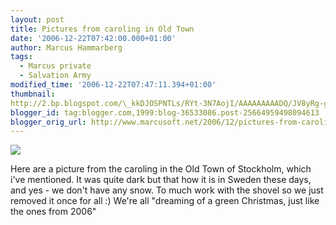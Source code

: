 ```yaml
---
layout: post
title: Pictures from caroling in Old Town
date: '2006-12-22T07:42:00.000+01:00'
author: Marcus Hammarberg
tags:
  - Marcus private
  - Salvation Army
modified_time: '2006-12-22T07:47:11.394+01:00'
thumbnail:
http://2.bp.blogspot.com/\_kkDJOSPNTLs/RYt-3N7AojI/AAAAAAAAADQ/JV8yRg-gkEA/s72-c/Tessin061219+027.jpg
blogger_id: tag:blogger.com,1999:blog-36533086.post-25664959498094613
blogger_orig_url: http://www.marcusoft.net/2006/12/pictures-from-caroling-in-old-town.html
---
```


[<img
src="http://2.bp.blogspot.com/_kkDJOSPNTLs/RYt-3N7AojI/AAAAAAAAADQ/JV8yRg-gkEA/s320/Tessin061219+027.jpg"
id="BLOGGER_PHOTO_ID_5011238497474880050"
style="DISPLAY: block; MARGIN: 0px auto 10px; CURSOR: hand; TEXT-ALIGN: center"
data-border="0" />](http://2.bp.blogspot.com/_kkDJOSPNTLs/RYt-3N7AojI/AAAAAAAAADQ/JV8yRg-gkEA/s1600-h/Tessin061219+027.jpg)

<div>

Here are a picture from the caroling in the Old Town of Stockholm, which
i've mentioned. It was quite dark but that how it is in Sweden these
days, and yes - we don't have any snow. To much work with the shovel so
we just removed it once for all :) We're all "dreaming of a green
Christmas, just like the ones from 2006"

</div>

<div>

</div>



<div>

</div>



<div>

</div>
